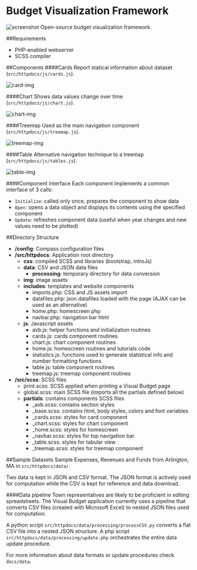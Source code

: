 Budget Visualization Framework
========
![screenshot](https://raw.github.com/goinvo/Visual-Town-Budget/develop/docs/img/example_screenshot.png)
Open-source budget visualization framework.

##Requirements
* PHP-enabled webserver
* SCSS compiler

##Components
####Cards
Report statical information about dataset (`src/httpdocs/js/cards.js`).

![card-img](https://raw.github.com/goinvo/Visual-Town-Budget/develop/docs/img/cards.png)

####Chart
Shows data values change over time (`src/httpdocs/js/chart.js`).

![chart-img](https://raw.github.com/goinvo/Visual-Town-Budget/develop/docs/img/chart.png)


####Treemap
Used as the main navigation component (`src/httpdocs/js/treemap.js`).

![treemap-img](https://raw.github.com/goinvo/Visual-Town-Budget/develop/docs/img/treemap.png)

####Table
Alternative navigation technique to a treemap (`src/httpdocs/js/tables.js`).

![table-img](https://raw.github.com/goinvo/Visual-Town-Budget/develop/docs/img/table.png)

####Component Interface
Each component implements a common interface of 3 calls:

* `Initialize`: called only once, prepares the component to show data
* `Open`: opens a data object and displays its contents using the specified component
* `Update`: refreshes component data (useful when year changes and new values need to be plotted)

##Directory Structure
* **/config**: Compass configuration files
* **/src/httpdocs**: Application root directory
	*	**css**: compiled SCSS and libraries (bootstrap, introJs)
	*	**data**: CSV and JSON data files
		*	**processing**:	temporary directory for data conversion
	*	**img**: image assets
	*	**includes**: templates and website components
		*	imports.php: CSS and JS assets import
		*	datafiles.php: json datafiles loaded with the page (AJAX can be used as an alternative)
		*	home.php: homescreen php
		*	navbar.php: navigation bar html
	*	**js**:	Javascript assets
		*	avb.js: helper functions and initialization routines
		*	cards.js: cards component routines
		*	chart.js: chart component routines
		*	home.js: homescreen routines and tutorials code
		*	statistics.js: functions used to generate statistical info and number formatting functions
		* 	table.js: table component routines
		*	treemap.js: treemap component routines
* **/src/scss**: SCSS files
	*	print.scss:  SCSS applied when printing a Visual Budget page
	*	global.scss: main SCSS file (imports all the partials defined below)
	*	**partials**: contains components SCSS files
		*	_avb.scss: contains section styles
		* 	_base.scss: contains html, body styles, colors and font variables
		*	_cards.scss: styles for card component
		*	_chart.scss: styles for chart component
		*	_home.scss: styles for homescreen
		*	_navbar.scss: styles for top navigation bar
		*	_table.scss: styles for tabular view
		*	_treemap.scss: styles for treemap component

##Sample Datasets
Sample Expenses, Revenues and Funds from Arlington, MA in `src/httpdocs/data/`.

Two data is kept in JSON and CSV format. The JSON format is actively used for computation while the CSV is kept for reference and data download.

####Data pipeline
Town representatives are likely to be proficient in editing spreadsheets. The Visual Budget application currently uses a pipeline that converts CSV files (created with Microsoft Excel) to nested JSON files used for computation.

A python script `src/httpdocs/data/processing/processCSV.py` converts a flat CSV file into a nested JSON structure. A php script `src/httpdocs/data/processing/update.php` orchestrates the entire data update procedure.

For more information about data formats or update procedures check `docs/data`.